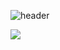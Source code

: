 ![header](https://capsule-render.vercel.app/api?type=Slice&color=auto&height=180&section=header&text=Hello%20World!&fontSize=60&rotate=20)

 <img src="https://img.shields.io/badge/JAVA-3178C6?style=flat&logo=TypeScript&logoColor=white"/>




<!--
**jinee11/jinee11** is a ✨ _special_ ✨ repository because its `README.md` (this file) appears on your GitHub profile.

Here are some ideas to get you started:

- 🔭 I’m currently working on ...
- 🌱 I’m currently learning ...
- 👯 I’m looking to collaborate on ...
- 🤔 I’m looking for help with ...
- 💬 Ask me about ...
- 📫 How to reach me: ...
- 😄 Pronouns: ...
- ⚡ Fun fact: ...
-->
